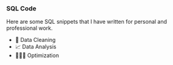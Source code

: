 <h3 align="left">SQL Code</h3>
<p>Here are some SQL snippets that I have written for personal and professional work.</p>

- 🧽 Data Cleaning
- 📈 Data Analysis
- 🏃🏻‍♀️ Optimization
